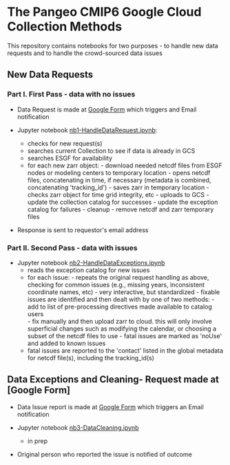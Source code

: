 # The Pangeo CMIP6 Google Cloud Collection Methods

This repository contains notebooks for two purposes - to handle new data requests and to handle the crowd-sourced data issues

## New Data Requests 
### Part I. First Pass - data with no issues
- Data Request is made at [Google Form](https://docs.google.com/forms/d/1g3rfuLBG6eOdoeN1hnGo2H_yB_aTL1MZLe3Rlx3eUNg/edit?usp=sharing) which triggers and Email notification

- Jupyter notebook
[nb1-HandleDataRequest.ipynb](notebooks/nb1-HandleDataRequest.ipynb):
   - checks for new request(s)
   - searches current Collection to see if data is already in GCS
   - searches ESGF for availability 
   - for each new zarr object:
         - download needed netcdf files from ESGF nodes or modeling centers to temporary location
         - opens netcdf files, concatenating in time, if necessary  (metadata is combined, concatenating 'tracking_id')
         - saves zarr in temporary location
         - checks zarr object for time grid integrity, etc
         - uploads to GCS
         - update the collection catalog for successes
         - update the exception catalog for failures
         - cleanup - remove netcdf and zarr temporary files
         
- Response is sent to requestor's email address

### Part II. Second Pass - data with issues
- Jupyter notebook [nb2-HandleDataExceptions.ipynb]()
   - reads the exception catalog for new issues
   - for each issue:
         - repeats the original request handling as above, checking for common issues (e.g., missing years, inconsistent coordinate names, etc)
         - very interactive, but standardized
         - fixable issues are identified and then dealt with by one of two methods:
              - add to list of pre-processing directives made available to catalog users   
              - fix manually and then upload zarr to cloud. this will only involve superficial changes such as modifying the  calendar, or choosing a subset of the netcdf files to use
         - fatal issues are marked as 'noUse' and added to known issues
   - fatal issues are reported to the 'contact' listed in the global metadata for netcdf file(s), including the tracking_id(s)

## Data Exceptions and Cleaning- Request made at [Google Form]
- Data Issue report is made at [Google Form](https://docs.google.com/forms/d/1Qym-88kZ2iNDIzbz5mmWDXZ8HtsyP-QhT_Q62dVCvwc/edit?usp=sharing) which triggers an Email notification

- Jupyter notebook [nb3-DataCleaning.ipynb]()
   - in prep

- Original person who reported the issue is notified of outcome
